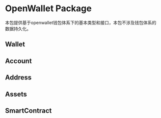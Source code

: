 # OpenWallet Package

本包提供基于openwallet钱包体系下的基本类型和接口，本包不涉及钱包体系的数据持久化。

## Wallet

## Account

## Address

## Assets

## SmartContract